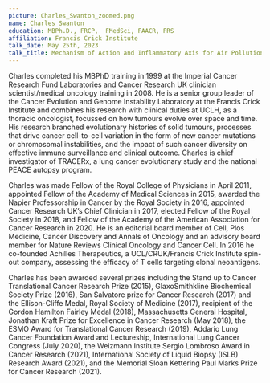 ```yaml
---
picture: Charles_Swanton_zoomed.png
name: Charles Swanton
education: MBPh.D., FRCP,  FMedSci, FAACR, FRS
affiliation: Francis Crick Institute
talk_date: May 25th, 2023
talk_title: Mechanism of Action and Inflammatory Axis for Air Pollution Induced Non-Small Cell Lung Cancer
---
```


Charles completed his MBPhD training in 1999 at the Imperial Cancer Research Fund Laboratories and Cancer Research UK clinician scientist/medical oncology training in 2008. He is a senior group leader of the Cancer Evolution and Genome Instability Laboratory at the Francis Crick Institute  and combines his research with clinical duties at UCLH, as a thoracic oncologist, focussed on how tumours evolve over space and time. His research branched evolutionary histories of solid tumours, processes that drive cancer cell-to-cell variation in the form of new cancer mutations or chromosomal instabilities, and the impact of such cancer diversity on effective immune surveillance and clinical outcome. Charles is chief investigator of TRACERx, a lung cancer evolutionary study and the national PEACE autopsy program.

Charles was made Fellow of the Royal College of Physicians in April 2011, appointed Fellow of the Academy of Medical Sciences in 2015, awarded the Napier Professorship in Cancer by the Royal Society in 2016, appointed Cancer Research UK’s Chief Clinician in 2017, elected Fellow of the Royal Society in 2018, and Fellow of the Academy of the American Association for Cancer Research in 2020. He is an editorial board member of Cell, Plos Medicine, Cancer Discovery and Annals of Oncology and an advisory board member for Nature Reviews Clinical Oncology and Cancer Cell. In 2016 he co-founded Achilles Therapeutics, a UCL/CRUK/Francis Crick Institute spin-out company, assessing the efficacy of T cells targeting clonal neoantigens.

Charles has been awarded several prizes including the Stand up to Cancer Translational Cancer Research Prize (2015), GlaxoSmithkline Biochemical Society Prize (2016), San Salvatore prize for Cancer Research (2017) and the Ellison-Cliffe Medal, Royal Society of Medicine (2017), recipient of the Gordon Hamilton Fairley Medal (2018), Massachusetts General Hospital, Jonathan Kraft Prize for Excellence in Cancer Research (May 2018), the ESMO Award for Translational Cancer Research (2019), Addario Lung Cancer Foundation Award and Lectureship, International Lung Cancer Congress (July 2020), the Weizmann Institute Sergio Lombroso Award in Cancer Research (2021), International Society of Liquid Biopsy (ISLB) Research Award (2021), and the Memorial Sloan Kettering Paul Marks Prize for Cancer Research (2021).
